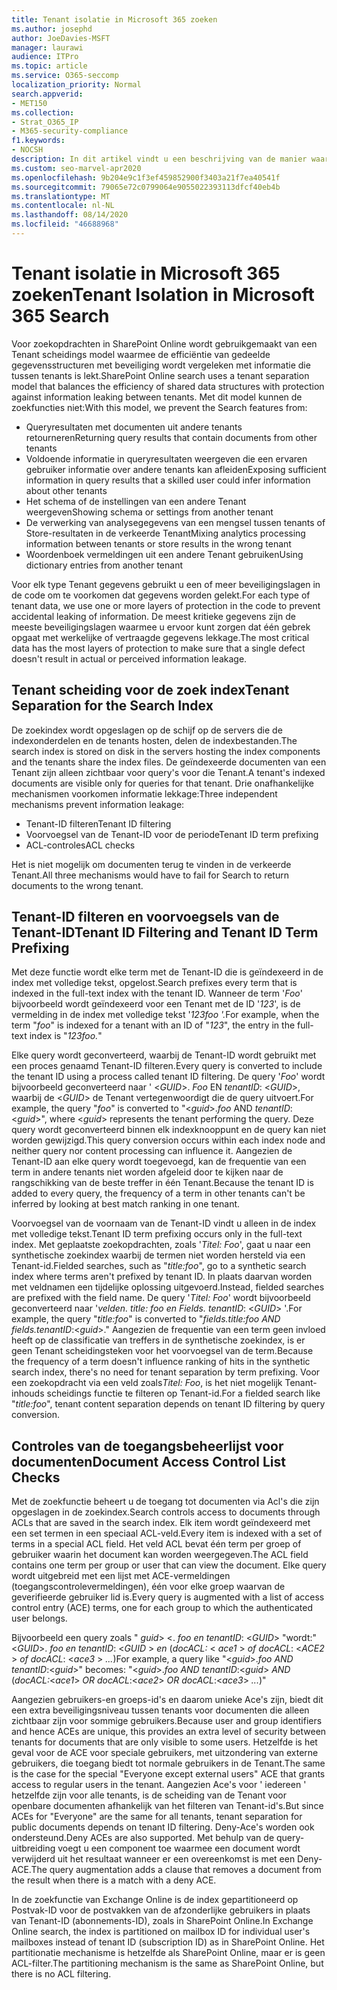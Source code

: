 ```yaml
---
title: Tenant isolatie in Microsoft 365 zoeken
ms.author: josephd
author: JoeDavies-MSFT
manager: laurawi
audience: ITPro
ms.topic: article
ms.service: O365-seccomp
localization_priority: Normal
search.appverid:
- MET150
ms.collection:
- Strat_O365_IP
- M365-security-compliance
f1.keywords:
- NOCSH
description: In dit artikel vindt u een beschrijving van de manier waarop Tenant isolatie werkt om Tenant gegevens te scheiden in Microsoft 365 Search.
ms.custom: seo-marvel-apr2020
ms.openlocfilehash: 9b204e9c1f3ef459852900f3403a21f7ea40541f
ms.sourcegitcommit: 79065e72c0799064e9055022393113dfcf40eb4b
ms.translationtype: MT
ms.contentlocale: nl-NL
ms.lasthandoff: 08/14/2020
ms.locfileid: "46688968"
---
```

# <a name="tenant-isolation-in-microsoft-365-search"></a><span data-ttu-id="5df01-103">Tenant isolatie in Microsoft 365 zoeken</span><span class="sxs-lookup"><span data-stu-id="5df01-103">Tenant Isolation in Microsoft 365 Search</span></span>

<span data-ttu-id="5df01-104">Voor zoekopdrachten in SharePoint Online wordt gebruikgemaakt van een Tenant scheidings model waarmee de efficiëntie van gedeelde gegevensstructuren met beveiliging wordt vergeleken met informatie die tussen tenants is lekt.</span><span class="sxs-lookup"><span data-stu-id="5df01-104">SharePoint Online search uses a tenant separation model that balances the efficiency of shared data structures with protection against information leaking between tenants.</span></span> <span data-ttu-id="5df01-105">Met dit model kunnen de zoekfuncties niet:</span><span class="sxs-lookup"><span data-stu-id="5df01-105">With this model, we prevent the Search features from:</span></span>

- <span data-ttu-id="5df01-106">Queryresultaten met documenten uit andere tenants retourneren</span><span class="sxs-lookup"><span data-stu-id="5df01-106">Returning query results that contain documents from other tenants</span></span>
- <span data-ttu-id="5df01-107">Voldoende informatie in queryresultaten weergeven die een ervaren gebruiker informatie over andere tenants kan afleiden</span><span class="sxs-lookup"><span data-stu-id="5df01-107">Exposing sufficient information in query results that a skilled user could infer information about other tenants</span></span>
- <span data-ttu-id="5df01-108">Het schema of de instellingen van een andere Tenant weergeven</span><span class="sxs-lookup"><span data-stu-id="5df01-108">Showing schema or settings from another tenant</span></span>
- <span data-ttu-id="5df01-109">De verwerking van analysegegevens van een mengsel tussen tenants of Store-resultaten in de verkeerde Tenant</span><span class="sxs-lookup"><span data-stu-id="5df01-109">Mixing analytics processing information between tenants or store results in the wrong tenant</span></span>
- <span data-ttu-id="5df01-110">Woordenboek vermeldingen uit een andere Tenant gebruiken</span><span class="sxs-lookup"><span data-stu-id="5df01-110">Using dictionary entries from another tenant</span></span>

<span data-ttu-id="5df01-111">Voor elk type Tenant gegevens gebruikt u een of meer beveiligingslagen in de code om te voorkomen dat gegevens worden gelekt.</span><span class="sxs-lookup"><span data-stu-id="5df01-111">For each type of tenant data, we use one or more layers of protection in the code to prevent accidental leaking of information.</span></span> <span data-ttu-id="5df01-112">De meest kritieke gegevens zijn de meeste beveiligingslagen waarmee u ervoor kunt zorgen dat één gebrek opgaat met werkelijke of vertraagde gegevens lekkage.</span><span class="sxs-lookup"><span data-stu-id="5df01-112">The most critical data has the most layers of protection to make sure that a single defect doesn't result in actual or perceived information leakage.</span></span>

## <a name="tenant-separation-for-the-search-index"></a><span data-ttu-id="5df01-113">Tenant scheiding voor de zoek index</span><span class="sxs-lookup"><span data-stu-id="5df01-113">Tenant Separation for the Search Index</span></span>

<span data-ttu-id="5df01-114">De zoekindex wordt opgeslagen op de schijf op de servers die de indexonderdelen en de tenants hosten, delen de indexbestanden.</span><span class="sxs-lookup"><span data-stu-id="5df01-114">The search index is stored on disk in the servers hosting the index components and the tenants share the index files.</span></span> <span data-ttu-id="5df01-115">De geïndexeerde documenten van een Tenant zijn alleen zichtbaar voor query's voor die Tenant.</span><span class="sxs-lookup"><span data-stu-id="5df01-115">A tenant's indexed documents are visible only for queries for that tenant.</span></span> <span data-ttu-id="5df01-116">Drie onafhankelijke mechanismen voorkomen informatie lekkage:</span><span class="sxs-lookup"><span data-stu-id="5df01-116">Three independent mechanisms prevent information leakage:</span></span>

- <span data-ttu-id="5df01-117">Tenant-ID filteren</span><span class="sxs-lookup"><span data-stu-id="5df01-117">Tenant ID filtering</span></span>
- <span data-ttu-id="5df01-118">Voorvoegsel van de Tenant-ID voor de periode</span><span class="sxs-lookup"><span data-stu-id="5df01-118">Tenant ID term prefixing</span></span>
- <span data-ttu-id="5df01-119">ACL-controles</span><span class="sxs-lookup"><span data-stu-id="5df01-119">ACL checks</span></span>

<span data-ttu-id="5df01-120">Het is niet mogelijk om documenten terug te vinden in de verkeerde Tenant.</span><span class="sxs-lookup"><span data-stu-id="5df01-120">All three mechanisms would have to fail for Search to return documents to the wrong tenant.</span></span>

## <a name="tenant-id-filtering-and-tenant-id-term-prefixing"></a><span data-ttu-id="5df01-121">Tenant-ID filteren en voorvoegsels van de Tenant-ID</span><span class="sxs-lookup"><span data-stu-id="5df01-121">Tenant ID Filtering and Tenant ID Term Prefixing</span></span>

<span data-ttu-id="5df01-122">Met deze functie wordt elke term met de Tenant-ID die is geïndexeerd in de index met volledige tekst, opgelost.</span><span class="sxs-lookup"><span data-stu-id="5df01-122">Search prefixes every term that is indexed in the full-text index with the tenant ID.</span></span> <span data-ttu-id="5df01-123">Wanneer de term '*Foo*' bijvoorbeeld wordt geïndexeerd voor een Tenant met de ID '*123*', is de vermelding in de index met volledige tekst '*123foo '.*</span><span class="sxs-lookup"><span data-stu-id="5df01-123">For example, when the term "*foo*" is indexed for a tenant with an ID of "*123*", the entry in the full-text index is "*123foo.*"</span></span>

<span data-ttu-id="5df01-124">Elke query wordt geconverteerd, waarbij de Tenant-ID wordt gebruikt met een proces genaamd Tenant-ID filteren.</span><span class="sxs-lookup"><span data-stu-id="5df01-124">Every query is converted to include the tenant ID using a process called tenant ID filtering.</span></span> <span data-ttu-id="5df01-125">De query '*Foo*' wordt bijvoorbeeld geconverteerd naar ' <*GUID*>. *Foo* EN *tenantID*: <*GUID*>, waarbij de <*GUID*> de Tenant vertegenwoordigt die de query uitvoert.</span><span class="sxs-lookup"><span data-stu-id="5df01-125">For example, the query "*foo*" is converted to "<*guid*>.*foo* AND *tenantID*:<*guid*>", where <*guid*> represents the tenant performing the query.</span></span> <span data-ttu-id="5df01-126">Deze query wordt geconverteerd binnen elk indexknooppunt en de query kan niet worden gewijzigd.</span><span class="sxs-lookup"><span data-stu-id="5df01-126">This query conversion occurs within each index node and neither query nor content processing can influence it.</span></span> <span data-ttu-id="5df01-127">Aangezien de Tenant-ID aan elke query wordt toegevoegd, kan de frequentie van een term in andere tenants niet worden afgeleid door te kijken naar de rangschikking van de beste treffer in één Tenant.</span><span class="sxs-lookup"><span data-stu-id="5df01-127">Because the tenant ID is added to every query, the frequency of a term in other tenants can't be inferred by looking at best match ranking in one tenant.</span></span>

<span data-ttu-id="5df01-128">Voorvoegsel van de voornaam van de Tenant-ID vindt u alleen in de index met volledige tekst.</span><span class="sxs-lookup"><span data-stu-id="5df01-128">Tenant ID term prefixing occurs only in the full-text index.</span></span> <span data-ttu-id="5df01-129">Met geplaatste zoekopdrachten, zoals '*Titel: Foo*', gaat u naar een synthetische zoekindex waarbij de termen niet worden hersteld via een Tenant-id.</span><span class="sxs-lookup"><span data-stu-id="5df01-129">Fielded searches, such as "*title:foo*", go to a synthetic search index where terms aren't prefixed by tenant ID.</span></span> <span data-ttu-id="5df01-130">In plaats daarvan worden met veldnamen een tijdelijke oplossing uitgevoerd.</span><span class="sxs-lookup"><span data-stu-id="5df01-130">Instead, fielded searches are prefixed with the field name.</span></span> <span data-ttu-id="5df01-131">De query '*Titel: Foo*' wordt bijvoorbeeld geconverteerd naar '*velden. title: foo en Fields. tenantID*: <*GUID*> '.</span><span class="sxs-lookup"><span data-stu-id="5df01-131">For example, the query "*title:foo*" is converted to "*fields.title:foo AND fields.tenantID*:<*guid*>."</span></span> <span data-ttu-id="5df01-132">Aangezien de frequentie van een term geen invloed heeft op de classificatie van treffers in de synthetische zoekindex, is er geen Tenant scheidingsteken voor het voorvoegsel van de term.</span><span class="sxs-lookup"><span data-stu-id="5df01-132">Because the frequency of a term doesn't influence ranking of hits in the synthetic search index, there's no need for tenant separation by term prefixing.</span></span> <span data-ttu-id="5df01-133">Voor een zoekopdracht via een veld zoals*Titel: Foo*, is het niet mogelijk Tenant-inhouds scheidings functie te filteren op Tenant-id.</span><span class="sxs-lookup"><span data-stu-id="5df01-133">For a fielded search like "*title:foo*", tenant content separation depends on tenant ID filtering by query conversion.</span></span>

## <a name="document-access-control-list-checks"></a><span data-ttu-id="5df01-134">Controles van de toegangsbeheerlijst voor documenten</span><span class="sxs-lookup"><span data-stu-id="5df01-134">Document Access Control List Checks</span></span>

<span data-ttu-id="5df01-135">Met de zoekfunctie beheert u de toegang tot documenten via Acl's die zijn opgeslagen in de zoekindex.</span><span class="sxs-lookup"><span data-stu-id="5df01-135">Search controls access to documents through ACLs that are saved in the search index.</span></span> <span data-ttu-id="5df01-136">Elk item wordt geïndexeerd met een set termen in een speciaal ACL-veld.</span><span class="sxs-lookup"><span data-stu-id="5df01-136">Every item is indexed with a set of terms in a special ACL field.</span></span> <span data-ttu-id="5df01-137">Het veld ACL bevat één term per groep of gebruiker waarin het document kan worden weergegeven.</span><span class="sxs-lookup"><span data-stu-id="5df01-137">The ACL field contains one term per group or user that can view the document.</span></span> <span data-ttu-id="5df01-138">Elke query wordt uitgebreid met een lijst met ACE-vermeldingen (toegangscontrolevermeldingen), één voor elke groep waarvan de geverifieerde gebruiker lid is.</span><span class="sxs-lookup"><span data-stu-id="5df01-138">Every query is augmented with a list of access control entry (ACE) terms, one for each group to which the authenticated user belongs.</span></span>

<span data-ttu-id="5df01-139">Bijvoorbeeld een query zoals " *guid*> <. *foo en tenantID*: <*GUID*> "wordt:" <*GUID*>. *foo en tenantID*: <*GUID* >  *en* (*docACL:* < *ace1* >  *of docACL*: <*ACE2* >  *of docACL*: <*ace3* >  *...*)</span><span class="sxs-lookup"><span data-stu-id="5df01-139">For example, a query like "<*guid*>.*foo AND tenantID*:<*guid*>" becomes: "<*guid*>.*foo AND tenantID*:<*guid*> *AND* (*docACL:*<*ace1*> *OR docACL*:<*ace2*> *OR docACL*:<*ace3*> *...*)"</span></span>

<span data-ttu-id="5df01-140">Aangezien gebruikers-en groeps-id's en daarom unieke Ace's zijn, biedt dit een extra beveiligingsniveau tussen tenants voor documenten die alleen zichtbaar zijn voor sommige gebruikers.</span><span class="sxs-lookup"><span data-stu-id="5df01-140">Because user and group identifiers and hence ACEs are unique, this provides an extra level of security between tenants for documents that are only visible to some users.</span></span> <span data-ttu-id="5df01-141">Hetzelfde is het geval voor de ACE voor speciale gebruikers, met uitzondering van externe gebruikers, die toegang biedt tot normale gebruikers in de Tenant.</span><span class="sxs-lookup"><span data-stu-id="5df01-141">The same is the case for the special "Everyone except external users" ACE that grants access to regular users in the tenant.</span></span> <span data-ttu-id="5df01-142">Aangezien Ace's voor ' iedereen ' hetzelfde zijn voor alle tenants, is de scheiding van de Tenant voor openbare documenten afhankelijk van het filteren van Tenant-id's.</span><span class="sxs-lookup"><span data-stu-id="5df01-142">But since ACEs for "Everyone" are the same for all tenants, tenant separation for public documents depends on tenant ID filtering.</span></span> <span data-ttu-id="5df01-143">Deny-Ace's worden ook ondersteund.</span><span class="sxs-lookup"><span data-stu-id="5df01-143">Deny ACEs are also supported.</span></span> <span data-ttu-id="5df01-144">Met behulp van de query-uitbreiding voegt u een component toe waarmee een document wordt verwijderd uit het resultaat wanneer er een overeenkomst is met een Deny-ACE.</span><span class="sxs-lookup"><span data-stu-id="5df01-144">The query augmentation adds a clause that removes a document from the result when there is a match with a deny ACE.</span></span>

<span data-ttu-id="5df01-145">In de zoekfunctie van Exchange Online is de index gepartitioneerd op Postvak-ID voor de postvakken van de afzonderlijke gebruikers in plaats van Tenant-ID (abonnements-ID), zoals in SharePoint Online.</span><span class="sxs-lookup"><span data-stu-id="5df01-145">In Exchange Online search, the index is partitioned on mailbox ID for individual user's mailboxes instead of tenant ID (subscription ID) as in SharePoint Online.</span></span> <span data-ttu-id="5df01-146">Het partitionatie mechanisme is hetzelfde als SharePoint Online, maar er is geen ACL-filter.</span><span class="sxs-lookup"><span data-stu-id="5df01-146">The partitioning mechanism is the same as SharePoint Online, but there is no ACL filtering.</span></span>
